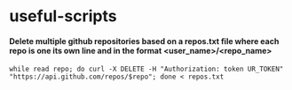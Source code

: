 # useful-scripts

#### Delete multiple github repositories based on a repos.txt file where each repo is one its own line and in the format \<user_name>/\<repo_name>
```
while read repo; do curl -X DELETE -H "Authorization: token UR_TOKEN" "https://api.github.com/repos/$repo"; done < repos.txt
```
